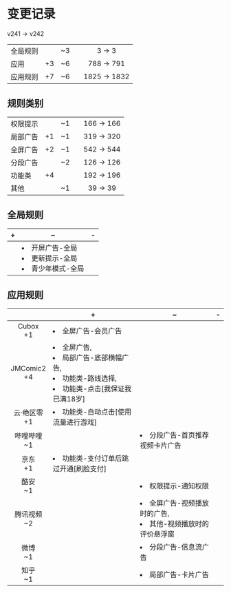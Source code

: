 # 变更记录

v241 -> v242

||||||
|-|:-:|:-:|:-:|:-:|
|全局规则||~3||3 -> 3|
|应用|+3|~6||788 -> 791|
|应用规则|+7|~6||1825 -> 1832|

## 规则类别

||||||
|-|:-:|:-:|:-:|:-:|
|权限提示||~1||166 -> 166|
|局部广告|+1|~1||319 -> 320|
|全屏广告|+2|~1||542 -> 544|
|分段广告||~2||126 -> 126|
|功能类|+4|||192 -> 196|
|其他||~1||39 -> 39|

## 全局规则

|+|~|-|
|-|-|-|
||<li>开屏广告-全局<li>更新提示-全局<li>青少年模式-全局||

## 应用规则

||+|~|-|
|:-:|-|-|-|
|Cubox<br>+1|<li>全屏广告-会员广告|||
|JMComic2<br>+4|<li>全屏广告,<li>局部广告-底部横幅广告,<li>功能类-路线选择,<li>功能类-点击[我保证我已满18岁]|||
|云·绝区零<br>+1|<li>功能类-自动点击[使用流量进行游戏]|||
|哔哩哔哩<br>~1||<li>分段广告-首页推荐视频卡片广告||
|京东<br>+1|<li>功能类-支付订单后跳过开通[刷脸支付]|||
|酷安<br>~1||<li>权限提示-通知权限||
|腾讯视频<br>~2||<li>全屏广告-视频播放时的广告,<li>其他-视频播放时的评价悬浮窗||
|微博<br>~1||<li>分段广告-信息流广告||
|知乎<br>~1||<li>局部广告-卡片广告||
